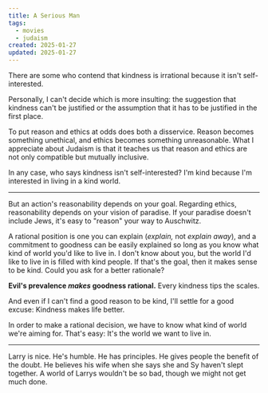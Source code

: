 ```yaml
---
title: A Serious Man
tags: 
  - movies
  - judaism
created: 2025-01-27
updated: 2025-01-27
---
```


There are some who contend that kindness is irrational because it isn't self-interested.

Personally, I can't decide which is more insulting: the suggestion that kindness can't be justified or the assumption that it has to be justified in the first place.

To put reason and ethics at odds does both a disservice. Reason becomes something unethical, and ethics becomes something unreasonable. What I appreciate about Judaism is that it teaches us that reason and ethics are not only compatible but mutually inclusive.

In any case, who says kindness isn't self-interested? I'm kind because I'm interested in living in a kind world.

---

But an action's reasonability depends on your goal. Regarding ethics, reasonability depends on your vision of paradise. If your paradise doesn't include Jews, it's easy to "reason" your way to Auschwitz.

A rational position is one you can explain (*explain,* not *explain away*), and a commitment to goodness can be easily explained so long as you know what kind of world you'd like to live in. I don't know about you, but the world I'd like to live in is filled with kind people. If that's the goal, then it makes sense to be kind. Could you ask for a better rationale?

**Evil's prevalence *makes* goodness rational.** Every kindness tips the scales.

And even if I can't find a good reason to be kind, I'll settle for a good excuse: Kindness makes life better.

In order to make a rational decision, we have to know what kind of world we're aiming for. That's easy: It's the world we want to live in.

---

Larry is nice. He's humble. He has principles. He gives people the benefit of the doubt. He believes his wife when she says she and Sy haven't slept together. A world of Larrys wouldn't be so bad, though we might not get much done.
